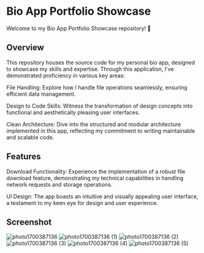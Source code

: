 # Bio App Portfolio Showcase
Welcome to my Bio App Portfolio Showcase repository! 🚀

## Overview
This repository houses the source code for my personal bio app, designed to showcase my skills and expertise. Through this application, I've demonstrated proficiency in various key areas:

File Handling: Explore how I handle file operations seamlessly, ensuring efficient data management.

Design to Code Skills: Witness the transformation of design concepts into functional and aesthetically pleasing user interfaces.

Clean Architecture: Dive into the structured and modular architecture implemented in this app, reflecting my commitment to writing maintainable and scalable code.

## Features
Download Functionality: Experience the implementation of a robust file download feature, demonstrating my technical capabilities in handling network requests and storage operations.

UI Design: The app boasts an intuitive and visually appealing user interface, a testament to my keen eye for design and user experience.

## Screenshot
![photo1700387136](https://github.com/IshworMoktan/megainfotech_task_MyBioApp/assets/89696918/4485fb16-5381-4c5a-a4b6-f7673e92a6ae)
![photo1700387136 (1)](https://github.com/IshworMoktan/megainfotech_task_MyBioApp/assets/89696918/97062535-29f6-4efd-b663-f026f9e6b1c7)
![photo1700387136 (2)](https://github.com/IshworMoktan/megainfotech_task_MyBioApp/assets/89696918/b512f6fa-d745-4359-a084-29fdb7388ef9)
![photo1700387136 (3)](https://github.com/IshworMoktan/megainfotech_task_MyBioApp/assets/89696918/3f9009bc-fe52-4caf-8e07-f1afa7487db0)
![photo1700387136 (4)](https://github.com/IshworMoktan/megainfotech_task_MyBioApp/assets/89696918/5cfbc65f-541f-49b3-be06-2bae1a7354d1)
![photo1700387136 (5)](https://github.com/IshworMoktan/megainfotech_task_MyBioApp/assets/89696918/cfcf1a87-3d38-4c9c-bb3c-51f1b3af0fb3)
